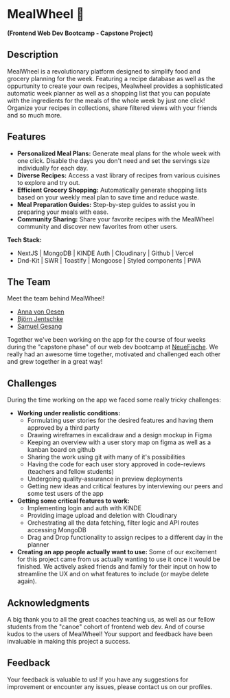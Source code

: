 # MealWheel 🥗
**(Frontend Web Dev Bootcamp - Capstone Project)**

## Description

MealWheel is a revolutionary platform designed to simplify food and grocery planning for the week. Featuring a recipe database as well as the oppurtunity to create your own recipes, Mealwheel provides a sophisticated automatic week planner as well as a shopping list that you can populate with the ingredients for the meals of the whole week by just one click!
Organize your recipes in collections, share filtered views with your friends and so much more.

## Features

- **Personalized Meal Plans:** Generate meal plans for the whole week with one click. Disable the days you don't need and set the servings size individually for each day.
- **Diverse Recipes:** Access a vast library of recipes from various cuisines to explore and try out.
- **Efficient Grocery Shopping:** Automatically generate shopping lists based on your weekly meal plan to save time and reduce waste.
- **Meal Preparation Guides:** Step-by-step guides to assist you in preparing your meals with ease.
- **Community Sharing:** Share your favorite recipes with the MealWheel community and discover new favorites from other users.

**Tech Stack:**
- NextJS | MongoDB | KINDE Auth | Cloudinary | Github | Vercel
- Dnd-Kit | SWR | Toastify | Mongoose | Styled components | PWA

## The Team

Meet the team behind MealWheel!

-  [Anna von Oesen](https://github.com/avoesen)
-  [Björn Jentschke](https://github.com/Bjoern-Jentschke)
-  [Samuel Gesang](https://github.com/gcode-de)

Together we've been working on the app for the course of four weeks during the "capstone phase" of our web dev bootcamp at [NeueFische](https://github.com/neuefische).
We really had an awesome time together, motivated and challenged each other and grew together in a great way!

## Challenges
During the time working on the app we faced some really tricky challenges:
- **Working under realistic conditions:**
  - Formulating user stories for the desired features and having them approved by a third party
  - Drawing wireframes in excalidraw and a design mockup in Figma
  - Keeping an overview with a user story map on figma as well as a kanban board on github
  - Sharing the work using git with many of it's possibilities
  - Having the code for each user story approved in code-reviews (teachers and fellow students)
  - Undergoing quality-assurance in preview deployments
  - Getting new ideas and critical features by interviewing our peers and some test users of the app
- **Getting some critical features to work:**
  - Implementing login and auth with KINDE
  - Providing image upload and deletion with Cloudinary
  - Orchestrating all the data fetching, filter logic and API routes accessing MongoDB
  - Drag and Drop functionality to assign recipes to a different day in the planner
- **Creating an app people actually want to use:**
  Some of our excitement for this project came from us actually wanting to use it once it would be finished.
  We actively asked friends and family for their input on how to streamline the UX and on what features to include (or maybe delete again).

## Acknowledgments

A big thank you to all the great coaches teaching us, as well as our fellow students from the "canoe" cohort of frontend web dev.
And of course kudos to the users of MealWheel!
Your support and feedback have been invaluable in making this project a success.

## Feedback

Your feedback is valuable to us! If you have any suggestions for improvement or encounter any issues, please contact us on our profiles.
